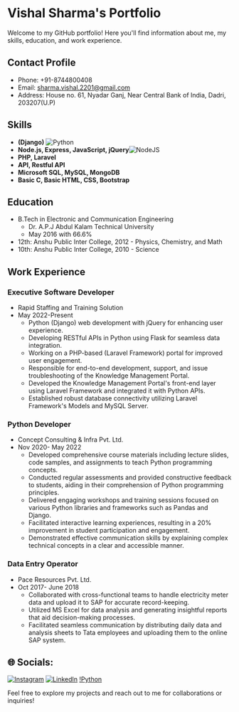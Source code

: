 # Vishal Sharma's Portfolio

Welcome to my GitHub portfolio! Here you'll find information about me, my skills, education, and work experience.

## Contact Profile
- Phone: +91-8744800408
- Email: sharma.vishal.2201@gmail.com
- Address: House no. 61, Nyadar Ganj, Near Central Bank of India, Dadri, 203207(U.P)

## Skills
- **(Django)** ![Python](https://img.shields.io/nostr-band/followers/npub18c556t7n8xa3df2q82rwxejfglw5przds7sqvefylzjh8tjne28qld0we7?style=flat-square&logo=Python&logoColor=Blue&label=Python&labelColor=abcdef&color=blue&cacheSeconds=3600&link=%3Cobject%3E
)
- **Node.js, Express, JavaScript, jQuery**![NodeJS](https://img.shields.io/badge/Node.js-6DA55F%2Cfor%20the%20badge%2Cwhite?logo=node.js&logoColor=green
)
- **PHP, Laravel**
- **API, Restful API**
- **Microsoft SQL, MySQL, MongoDB**
- **Basic C, Basic HTML, CSS, Bootstrap**

## Education
- B.Tech in Electronic and Communication Engineering
  - Dr. A.P.J Abdul Kalam Technical University
  - May 2016 with 66.6%
- 12th: Anshu Public Inter College, 2012 - Physics, Chemistry, and Math
- 10th: Anshu Public Inter College, 2010 - Science

## Work Experience
### Executive Software Developer
- Rapid Staffing and Training Solution
- May 2022-Present
  - Python (Django) web development with jQuery for enhancing user experience.
  - Developing RESTful APIs in Python using Flask for seamless data integration.
  - Working on a PHP-based (Laravel Framework) portal for improved user engagement.
  - Responsible for end-to-end development, support, and issue troubleshooting of the Knowledge Management Portal.
  - Developed the Knowledge Management Portal's front-end layer using Laravel Framework and integrated it with Python APIs.
  - Established robust database connectivity utilizing Laravel Framework's Models and MySQL Server.

### Python Developer
- Concept Consulting & Infra Pvt. Ltd.
- Nov 2020- May 2022
  - Developed comprehensive course materials including lecture slides, code samples, and assignments to teach Python programming concepts.
  - Conducted regular assessments and provided constructive feedback to students, aiding in their comprehension of Python programming principles.
  - Delivered engaging workshops and training sessions focused on various Python libraries and frameworks such as Pandas and Django.
  - Facilitated interactive learning experiences, resulting in a 20% improvement in student participation and engagement.
  - Demonstrated effective communication skills by explaining complex technical concepts in a clear and accessible manner.

### Data Entry Operator
- Pace Resources Pvt. Ltd.
- Oct 2017- June 2018
  - Collaborated with cross-functional teams to handle electricity meter data and upload it to SAP for accurate record-keeping.
  - Utilized MS Excel for data analysis and generating insightful reports that aid decision-making processes.
  - Facilitated seamless communication by distributing daily data and analysis sheets to Tata employees and uploading them to the online SAP system.
 
## 🌐 Socials:
[![Instagram](https://img.shields.io/badge/Instagram-%23E4405F.svg?logo=Instagram&logoColor=white)](https://instagram.com/wishkaushik2201) [![LinkedIn](https://img.shields.io/badge/LinkedIn-%230077B5.svg?logo=linkedin&logoColor=white)](www.linkedin.com/in/vishal-sharma-964bb2b9) 
[!Python](https://img.shields.io/nostr-band/followers/Python?style=flat-square&logo=Python&logoColor=Blue&label=Python&labelColor=abcdef&color=blue&cacheSeconds=3600&link=%3Cobject%3E)




Feel free to explore my projects and reach out to me for collaborations or inquiries!
